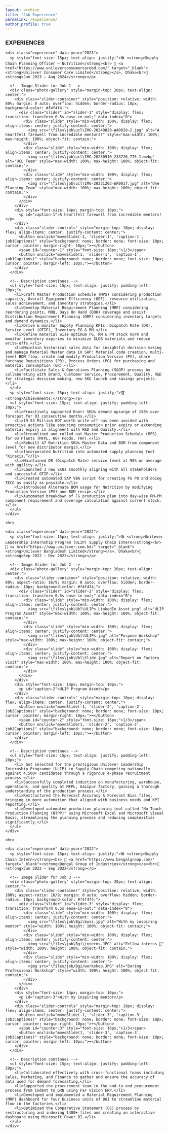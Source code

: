 ```yaml
---
layout: archive
title: "Job Experience"
permalink: /experience/
author_profile: true
---
```


<div class="main-content">
  <div id="experience">
    <h2 style="text-align: left; font-size: 18px; font-weight: bold;">EXPERIENCES</h2>

    <div class="experience" data-year="2023">
      <p style="font-size: 15px; text-align: justify;">🛠 <strong>Supply Chain Planning Officer – Nutrition</strong><br> 🏢 <a href="https://www.unileverconsumercarebd.com/" target="_blank"><strong>Unilever Consumer Care Limited</strong></a>, Dhaka<br>📅 <strong>Jun 2023 – Aug 2024</strong></p>

      <!-- Image Slider for Job 1 -->
      <div class="photo-gallery" style="margin-top: 20px; text-align: center;">
        <div class="slider-container" style="position: relative; width: 80%; margin: 0 auto; overflow: hidden; border-radius: 10px; background-color: #f4f4f4;">
          <div class="slider" id="slider-1" style="display: flex; transition: transform 0.5s ease-in-out;" data-index="0">
            <div class="slide" style="min-width: 100%; display: flex; align-items: center; justify-content: center;">
              <img src="\files\job\ucl\IMG-20240820-WA0028~2.jpg" alt="A heartfelt farewell from incredible mentors!" style="max-width: 100%; max-height: 100%; object-fit: contain;">
            </div>
            <div class="slide" style="min-width: 100%; display: flex; align-items: center; justify-content: center;">
              <img src="\files\job\ucl\IMG_20230910_233726_775-1.webp" alt="UCL Team" style="max-width: 100%; max-height: 100%; object-fit: contain;">
            </div>
            <div class="slide" style="min-width: 100%; display: flex; align-items: center; justify-content: center;">
              <img src="\files\job\ucl\IMG-20231203-WA0017.jpg" alt="One Planning Team" style="max-width: 100%; max-height: 100%; object-fit: contain;">
            </div>
          </div>
        </div>
        <div style="font-size: 14px; margin-top: 10px;">
          <p id="caption-1">A heartfelt farewell from incredible mentors!</p>
        </div>
        <div class="slider-controls" style="margin-top: 10px; display: flex; align-items: center; justify-content: center;">
          <button onclick="moveSlide(-1, 'slider-1', 'caption-1', job1Captions)" style="background: none; border: none; font-size: 18px; cursor: pointer; margin-right: 10px;">⬅️</button>
          <span id="counter-1" style="font-size: 16px;">1/3</span>
          <button onclick="moveSlide(1, 'slider-1', 'caption-1', job1Captions)" style="background: none; border: none; font-size: 18px; cursor: pointer; margin-left: 10px;">➡️</button>
        </div>
      </div>

      <!-- Description continues -->
      <ul style="font-size: 15px; text-align: justify; padding-left: 20px;">
        <li>Craft Master Production Schedule (MPS) considering production capacity, Overall Equipment Efficiency (OEE), resource utilization, sales achievement, and inventory strategies.</li>
        <li>Develop Material Requirement Planning (MRP) considering reordering points, MOQ, Days On Hand (DOH) coverage and assist Distribution Requirement Planning (DRP) considering inventory targets and demand dynamics.</li>
        <li>Drive & monitor Supply Planning KPIs: Dispatch Rate (DR), Service Level (OTIF), Inventory FG & RM.</li>
        <li>Define material wise optimum FG, RM & PM stock norm and monitor inventory expiries to minimize SLOB materials and reduce write-offs.</li>
        <li>Maintain historical sales data for insightful decision making and manage Material Master data in SAP: Material code creation, multi-level BOM flow, create and modify Production Version (PV), share Purchase Requisitions (PR), Process Orders (PO) for purchasing and material consumption (GR).</li>
        <li>Facilitate Sales & Operations Planning (S&OP) process by collaborating with Brand, Customer Service, Procurement, Quality, R&D for strategic decision making, new SKU launch and savings projects.</li>
      </ul>
      <p style="font-size: 15px; text-align: justify;">🏆 <strong>Achievements:</strong></p>
      <ul style="font-size: 15px; text-align: justify; padding-left: 20px;">
        <li>Proactively supported Knorr SKUs demand upsurge of 158% over forecast for 03 consecutive months.</li>
        <li>19.53 Million BDT worth write-off has been avoided with proactive actions like ensuring consumption prior expiry or extending material expiry in alignment with R&D and Quality.</li>
        <li>Streamlined and rolled out Master Production Schedule (MPS) for 03 Plants (MFPL, KGF Foods, FHF).</li>
        <li>Rebuilt 47 Nutrition SKUs Master Data and BOM from component level for new distributor margin.</li>
        <li>Incorporated Nutrition into automated supply planning tool “Kinaxis.”</li>
        <li>Maintained DR (Dispatch Rate) service level at 98% on average with agility.</li>
        <li>Launched 3 new SKUs smoothly aligning with all stakeholders and successful OTIF.</li>
        <li>Created automated SAP VBA script for creating FG PO and doing TECO as easily as possible.</li>
        <li>Introduced Alternate BOM usage for Nutrition by modifying Production Version (PV) and BOM recipe.</li>
        <li>Automated breakdown of FG production plan into day-wise RM-PM component requirement and coverage calculation against current stock.</li>
      </ul>
    </div>

    <hr>

    <div class="experience" data-year="2022">
      <p style="font-size: 15px; text-align: justify;">🛠 <strong>Unilever Leadership Internship Program (ULIP) Supply Chain Intern</strong><br> 🏢 <a href="https://www.unilever.com.bd/" target="_blank"><strong>Unilever Bangladesh Limited</strong></a>, Dhaka<br>📅 <strong>Sep 2022 – Dec 2022</strong></p>

      <!-- Image Slider for Job 2 -->
      <div class="photo-gallery" style="margin-top: 20px; text-align: center;">
        <div class="slider-container" style="position: relative; width: 80%; aspect-ratio: 16/9; margin: 0 auto; overflow: hidden; border-radius: 10px; background-color: #f4f4f4;">
          <div class="slider" id="slider-2" style="display: flex; transition: transform 0.5s ease-in-out;" data-index="0">
            <div class="slide" style="min-width: 100%; display: flex; align-items: center; justify-content: center;">
              <img src="\files\job\Ubl\ULIPs LinkedIn Asset.png" alt="ULIP Program Asset" style="max-width: 100%; max-height: 100%; object-fit: contain;">
            </div>
            <div class="slide" style="min-width: 100%; display: flex; align-items: center; justify-content: center;">
              <img src="\files\job\Ubl\ULIPs.jpg" alt="Purpose Workshop" style="max-width: 100%; max-height: 100%; object-fit: contain;">
            </div>
            <div class="slide" style="min-width: 100%; display: flex; align-items: center; justify-content: center;">
              <img src="\files\job\Ubl\Slide.jpg" alt="Report on Factory visit" style="max-width: 100%; max-height: 100%; object-fit: contain;">
            </div>
          </div>
        </div>
        <div style="font-size: 14px; margin-top: 10px;">
          <p id="caption-2">ULIP Program Asset</p>
        </div>
        <div class="slider-controls" style="margin-top: 10px; display: flex; align-items: center; justify-content: center;">
          <button onclick="moveSlide(-1, 'slider-2', 'caption-2', job2Captions)" style="background: none; border: none; font-size: 18px; cursor: pointer; margin-right: 10px;">⬅️</button>
          <span id="counter-2" style="font-size: 16px;">1/3</span>
          <button onclick="moveSlide(1, 'slider-2', 'caption-2', job2Captions)" style="background: none; border: none; font-size: 18px; cursor: pointer; margin-left: 10px;">➡️</button>
        </div>
      </div>

      <!-- Description continues -->
      <ul style="font-size: 15px; text-align: justify; padding-left: 20px;">
        <li> Got selected for the prestigious Unilever Leadership Internship Programme (ULIP) in Supply Chain competing nationally against 4,500+ candidates through a rigorous 4-phase recruitment process </li>
        <li>Successfully completed induction on manufacturing, warehouse, operations, and quality at MFPL, Gazipur factory, gaining a thorough understanding of the production process.</li>
        <li>Restructured the Forecast Accuracy & Forecast Bias files, bringing in more automation that aligned with business needs and KPI reporting.</li>
        <li>Developed automated production planning tool called "No Touch Production Planning (NTPP)" using Microsoft Excel and Microsoft Visual Basic, streamlining the planning process and reducing complexities significantly.</li>
      </ul>
    </div>

    <hr>

    <div class="experience" data-year="2022">
      <p style="font-size: 15px; text-align: justify;">🛠 <strong>Supply Chain Intern</strong><br> 🏢 <a href="https://www.bengalgroup.com/" target="_blank"><strong>Bengal Group of Industries</strong></a><br>📅 <strong>Jun 2022 – Sep 2022</strong></p>

      <!-- Image Slider for Job 3 -->
      <div class="photo-gallery" style="margin-top: 20px; text-align: center;">
        <div class="slider-container" style="position: relative; width: 100%; aspect-ratio: 16/9; margin: 0 auto; overflow: hidden; border-radius: 10px; background-color: #f4f4f4;">
          <div class="slider" id="slider-3" style="display: flex; transition: transform 0.5s ease-in-out;" data-index="0">
            <div class="slide" style="min-width: 100%; display: flex; align-items: center; justify-content: center;">
              <img src="\files\job\Bgi\boss.jpg" alt="With my inspiring mentor" style="width: 100%; height: 100%; object-fit: contain;">
            </div>
            <div class="slide" style="min-width: 100%; display: flex; align-items: center; justify-content: center;">
              <img src="\files\job\Bgi\interns.JPG" alt="Fellow interns 🍵" style="width: 100%; height: 100%; object-fit: contain;">
            </div>
            <div class="slide" style="min-width: 100%; display: flex; align-items: center; justify-content: center;">
              <img src="\files/job/Bgi/workshop.JPG" alt="During Professional Workshop" style="width: 100%; height: 100%; object-fit: contain;">
            </div>
          </div>
        </div>
        <div style="font-size: 14px; margin-top: 10px;">
          <p id="caption-3">With my inspiring mentor</p>
        </div>
        <div class="slider-controls" style="margin-top: 10px; display: flex; align-items: center; justify-content: center;">
          <button onclick="moveSlide(-1, 'slider-3', 'caption-3', job3Captions)" style="background: none; border: none; font-size: 18px; cursor: pointer; margin-right: 10px;">⬅️</button>
          <span id="counter-3" style="font-size: 16px;">1/3</span>
          <button onclick="moveSlide(1, 'slider-3', 'caption-3', job3Captions)" style="background: none; border: none; font-size: 18px; cursor: pointer; margin-left: 10px;">➡️</button>
        </div>
      </div>

      <!-- Description continues -->
      <ul style="font-size: 15px; text-align: justify; padding-left: 20px;">
        <li>Collaborated effectively with cross-functional teams including Sales, Marketing, and Finance to gather and ensure the accuracy of data used for demand forecasting.</li>
        <li>Supported the procurement team in the end-to-end procurement process from indent to GRN using Far Vision ERP.</li>
        <li>Developed and implemented a Material Requirement Planning (MRP) dashboard for four business units of BGI to streamline material flow in the factories.</li>
        <li>Optimized the Comparative Statement (CS) process by restructuring and indexing 1400+ files and creating an interactive dashboard using Microsoft Power BI.</li>
      </ul>
    </div>
  </div>
</div>

<div id="imageModal" style="display: none; position: fixed; top: 0; left: 0; width: 100%; height: 100%; background-color: rgba(0, 0, 0, 0.8); z-index: 1000; align-items: center; justify-content: center;">
  <span style="position: absolute; top: 20px; right: 30px; font-size: 30px; color: white; cursor: pointer;" onclick="closeModal()">&times;</span>
  <img id="modalImage" src="" style="max-width: 90%; max-height: 90%; border-radius: 10px;">
</div>

<script>
let job1Captions = ["A heartfelt farewell from incredible mentors!", "UCL Team", "One Planning Team"];
let job2Captions = ["ULIP Program Asset", "Purpose Workshop", "Report on Factory visit"];
let job3Captions = ["With my inspiring mentor", "Fellow interns 🍵", "During Professional Workshop"];

function moveSlide(direction, sliderId, captionId, captions) {
  const slider = document.getElementById(sliderId);
  const slides = slider.children;
  let currentIndex = parseInt(slider.getAttribute('data-index')) || 0;
  const newIndex = (currentIndex + direction + slides.length) % slides.length;
  slider.style.transform = `translateX(-${newIndex * 100}%)`;
  slider.setAttribute('data-index', newIndex);
  document.getElementById(captionId).textContent = captions[newIndex];
  document.getElementById(`counter-${sliderId.split('-')[1]}`).textContent = `${newIndex + 1}/${slides.length}`;
}

function enlargeImage(src) {
  const modal = document.getElementById('imageModal');
  const modalImage = document.getElementById('modalImage');
  modal.style.display = 'flex';
  modalImage.src = src;
}

function closeModal() {
  const modal = document.getElementById('imageModal');
  modal.style.display = 'none';
}
</script>
